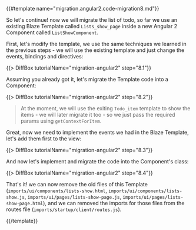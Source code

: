 {{#template name="migration.angular2.code-migration8.md"}}

So let's continue! now we will migrate the list of todo, so far we use an existing Blaze Template called `Lists_show_page` inside a new Angular 2 Component called `ListShowComponent`.

First, let's modify the template, we use the same techniques we learned in the previous steps - we will use the existing template and just change the events, bindings and directives:

{{> DiffBox tutorialName="migration-angular2" step="8.1"}}

Assuming you already got it, let's migrate the Template code into a Component:

{{> DiffBox tutorialName="migration-angular2" step="8.2"}}

> At the moment, we will use the exiting `Todo_item` template to show the items - we will later migrate it too - so we just pass the required params using `getContextForItem`.

Great, now we need to implement the events we had in the Blaze Template, let's add them first to the view:

{{> DiffBox tutorialName="migration-angular2" step="8.3"}}

And now let's implement and migrate the code into the Component's class:

{{> DiffBox tutorialName="migration-angular2" step="8.4"}}

That's it! we can now remove the old files of this Template (`imports/ui/components/lists-show.html`, `imports/ui/components/lists-show.js`, `imports/ui/pages/lists-show-page.js`, `imports/ui/pages/lists-show-page.html`), and we can removed the imports for those files from the routes file (`imports/startup/client/routes.js`).

{{/template}}
